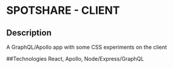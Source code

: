 # SPOTSHARE - CLIENT

## Description
A GraphQL/Apollo app with some CSS experiments on the client

##Technologies
React, Apollo, Node/Express/GraphQL 

